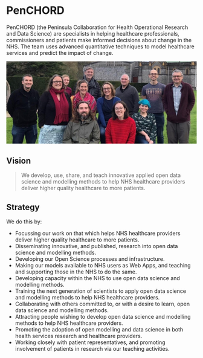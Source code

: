 # PenCHORD

PenCHORD (the Peninsula Collaboration for Health Operational Research and Data Science) are specialists in helping healthcare professionals, commissioners and patients make informed decisions about change in the NHS. The team uses advanced quantitative techniques to model healthcare services and predict the impact of change.

![](./images/PenCHORD_team.jpg)

## Vision
> We develop, use, share, and teach innovative applied open data science and modelling methods to help NHS healthcare providers deliver higher quality healthcare to more patients.

## Strategy

We do this by:

* Focussing our work on that which helps NHS healthcare providers deliver higher quality healthcare to more patients.
* Disseminating innovative, and published, research into open data science and modelling methods.
* Developing our Open Science processes and infrastructure.
* Making our models available to NHS users as Web Apps, and teaching and supporting those in the NHS to do the same.
* Developing capacity within the NHS to use open data science and modelling methods.
* Training the next generation of scientists to apply open data science and modelling methods to help NHS healthcare providers.
* Collaborating with others committed to, or with a desire to learn, open data science and modelling methods.
* Attracting people wishing to develop open data science and modelling methods to help NHS healthcare providers.
* Promoting the adoption of open modelling and data science in both health services research and healthcare providers.
* Working closely with patient representatives, and promoting involvement of patients in research via our teaching activities.
